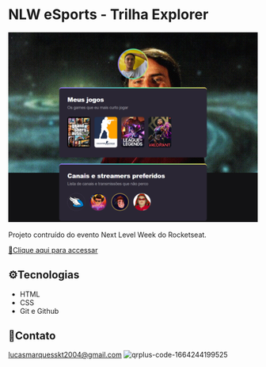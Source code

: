 # NLW eSports - Trilha Explorer

![preview](./.github/preview.png)

Projeto contruído do evento Next Level Week do Rocketseat.

[🔗Clique aqui para accessar](https://lucasmarquesdv.github.io/nlw-eSports)

## ⚙️Tecnologias

- HTML
- CSS
- Git e Github

## 💓Contato

lucasmarquesskt2004@gmail.com
![qrplus-code-1664244199525](https://user-images.githubusercontent.com/104745874/192414293-06b371ab-a61a-4a07-8e76-402dfbea7244.jpg)
